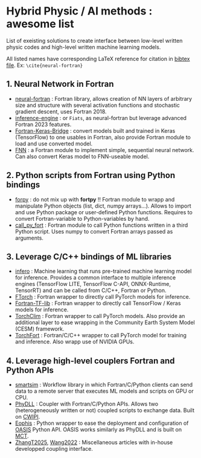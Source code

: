 # Hybrid Physic / AI methods : awesome list

List of exeisting solutions to create interface between low-level written physic codes and high-level written machine learning models.

All listed names have corresponding LaTeX reference for citation in [bibtex file](https://github.com/TRACCS-COMPACT/hybrid_physic_IA_awesmone_list/blob/main/bibtex.bib). Ex: ```\cite{neural-fortran}```

## 1. Neural Network in Fortran

- [neural-fortran](https://github.com/modern-fortran/neural-fortran) : Fortran library, allows creation of NN layers of arbitrary size and structure with several activation functions and stochastic gradient descent, uses Fortran 2018.
- [inference-engine](https://github.com/BerkeleyLab/fiats) : or ```Fiats```, as neural-fortran but leverage advanced Fortran 2023 features.
- [Fortran-Keras-Bridge](https://github.com/scientific-computing/FKB) : convert models built and trained in Keras (TensorFlow) to one usables in Fortran, also provide Fortran module to load and use converted model.
- [FNN](https://github.com/cerea-daml/fnn) : a Fortran module to implement simple, sequential neural network. Can also convert Keras model to FNN-useable model.


## 2. Python scripts from Fortran using Python bindings

- [forpy](https://github.com/ylikx/forpy) : do not mix up with **fortpy** !! Fortran module to wrapp and manipulate Python objects (list, dict, numpy arrays...). Allows to import and use Python package or user-defined Python functions. Requires to convert Fortran-variable to Python-variables by hand.
- [call_py_fort](https://github.com/nbren12/call_py_fort) : Fortran module to call Python functions written in a third Python script. Uses numpy to convert Fortran arrays passed as arguments.


## 3. Leverage C/C++ bindings of ML libraries

- [infero](https://github.com/ecmwf/infero) : Machine learning that runs pre-trained machine learning model for inference. Provides a common interface to multiple inference engines (TensorFlow LITE, TensorFlow C-API, ONNX-Runtime, TensorRT) and can be called from C/C++, Fortran or Python.
- [FTorch](https://github.com/Cambridge-ICCS/FTorch) : Fortran wrapper to directly call PyTorch models for inference.
- [Fortran-TF-lib](https://github.com/Cambridge-ICCS/fortran-tf-lib) : Fortran wrapper to directly call TensorFlow / Keras models for inference.
- [TorchClim](https://zenodo.org/records/8390519) : Fortran wrapper to call PyTorch models. Also provide an additional layer to ease wrapping in the Community Earth System Model (CESM) framework.
- [TorchFort](https://github.com/NVIDIA/TorchFort) : Fortran/C/C++ wrapper to call PyTorch model for training and inference. Also wrapp use of NVIDIA GPUs.

## 4. Leverage high-level couplers Fortran and Python APIs

- [smartsim](https://github.com/CrayLabs/SmartSim/tree/master) : Workflow library in which Fortran/C/Python clients can send data to a remote server that executes ML models and scripts on GPU or CPU. 
- [PhyDLL](https://gitlab.com/cerfacs/phydll) : Coupler with Fortran/C/Python APIs. Allows two (heterogeneously written or not) coupled scripts to exchange data. Built on [CWIPI](https://w3.onera.fr/cwipi/fr).
- [Eophis](https://github.com/meom-group/eophis) : Python wrapper to ease the deployment and configuration of [OASIS](https://oasis.cerfacs.fr/en/) Python API. OASIS works similarly as PhyDLL and is built on [MCT](https://github.com/quantheory/MCT).
- [ZhangT2025](https://gmd.copernicus.org/articles/18/1917/2025/), [Wang2022](https://gmd.copernicus.org/articles/15/3923/2022/) : Miscellaneous articles with in-house developped coupling interface. 

